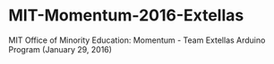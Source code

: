 # MIT-Momentum-2016-Extellas
MIT Office of Minority Education: Momentum - Team Extellas Arduino Program (January 29, 2016)
